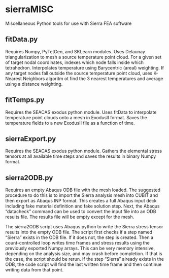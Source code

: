 # sierraMISC
Miscellaneous Python tools for use with Sierra FEA software

## fitData.py
Requires Numpy, PyTetGen, and SKLearn modules.  Uses Delaunay triangularization to mesh a source temperature point cloud.  For a given set of target nodal coordinates, indexes which node falls inside which tetrahedron.  Interpolates temperature using Barycentric (areal) weighting.  If any target nodes fall outside the source temperature point cloud, uses K-Nearest Neighbors algoritm ot find the 3 nearest temperatures and average using a distance weighting.

## fitTemps.py
Requires the SEACAS exodus python module.  Uses fitData to interpolate temperature point clouds onto a mesh in ExodusII format.  Saves the temperature fields to a new ExodusII file as a function of time.

## sierraExport.py
Requires the SEACAS exodus python module.  Gathers the elemental stress tensors at all available time steps and saves the results in binary Numpy format.

## sierra2ODB.py
Requires an empty Abaqus ODB file with the mesh loaded.  The suggested procedure to do this is to import the Sierra analysis mesh into CUBIT and then export as Abaqus INP format.  This creates a full Abaqus input deck including fake material definition and fake solution step.  Next, the Abaqus “datacheck” command can be used to convert the input file into an ODB results file.  The results file will be empty except for the mesh.

The sierra2ODB script uses Abaqus python to write the Sierra stress tensor results into the empty ODB file.  The script first checks if a step named “Sierra” exists in the ODB file.  If it does not, the step is created.  Then a count-controlled loop writes time frames and stress results using the previously exported Numpy arrays.  This can be very memory intensive, depending on the analysis size, and may crash before completion.  If that is the case, the script should be rerun.  If the step “Sierra” already exists in the ODB, the code script will find the last written time frame and then continue writing data from that point.

